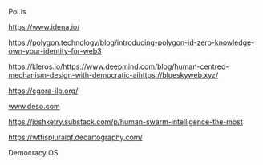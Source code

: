 Pol.is

https://www.idena.io/

https://polygon.technology/blog/introducing-polygon-id-zero-knowledge-own-your-identity-for-web3

https[://kleros.io/](https://kleros.io/)https://www.deepmind.com/blog/human-centred-mechanism-design-with-democratic-aihttps://blueskyweb.xyz/

https://egora-ilp.org/

www.deso.com

https://joshketry.substack.com/p/human-swarm-intelligence-the-most

https://wtfispluralqf.decartography.com/

Democracy OS